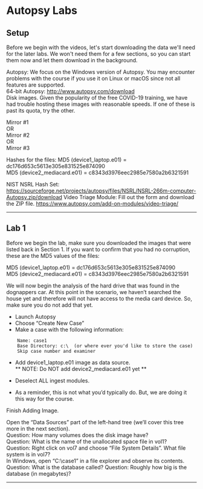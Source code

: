 # Autopsy Labs  

## Setup  

Before we begin with the videos, let's start downloading the data we'll need for the later labs.  We won't need them for a few sections, so you can start them now and let them download in the background.  

Autopsy: We focus on the Windows version of Autopsy.  You may encounter problems with the course if you use it on Linux or macOS since not all features are supported.  
64-bit Autopsy: http://www.autopsy.com/download  
Disk images.  Given the popularity of the free COVID-19 training, we have had trouble hosting these images with reasonable speeds.  If one of these is past its quota, try the other.  

Mirror #1  
OR  
Mirror #2  
OR  
Mirror #3

Hashes for the files:
MD5 (device1_laptop.e01) = dc176d653c5613e305e831525e874090  
MD5 (device2_mediacard.e01) = c8343d3976eec2985e7580a2b6321591

NIST NSRL Hash Set: https://sourceforge.net/projects/autopsy/files/NSRL/NSRL-266m-computer-Autopsy.zip/download
Video Triage Module: Fill out the form and download the ZIP file.  https://www.autopsy.com/add-on-modules/video-triage/  

---

## Lab 1  

Before we begin the lab, make sure you downloaded the images that were listed back in Section 1. If you want to confirm that you had no corruption, these are the MD5 values of the files:  

MD5 (device1_laptop.e01) = dc176d653c5613e305e831525e874090  
MD5 (device2_mediacard.e01) = c8343d3976eec2985e7580a2b6321591  

We will now begin the analysis of the hard drive that was found in the dognappers car.  At this point in the scenario, we haven’t searched the house yet and therefore will not have access to the media card device.  So, make sure you do not add that yet.  

- Launch Autopsy
- Choose “Create New Case”
- Make a case with the following information:  

```InfoCase  
    Name: case1
    Base Directory: c:\  (or where ever you'd like to store the case)
    Skip case number and examiner
```

- Add device1_laptop.e01 image as data source.  
** NOTE: Do NOT add device2_mediacard.e01 yet **

- Deselect ALL ingest modules.  

- As a reminder, this is not what you’d typically do.  But, we are doing it this way for the course.  

Finish Adding Image.

Open the “Data Sources” part of the left-hand tree (we’ll cover this tree more in the next section).  
Question: How many volumes does the disk image have?  
Question: What is the name of the unallocated space file in vol1?  
Question: Right click on vol7 and choose “File System Details”.  What file system is in vol7?  
In Windows, open “C:\case1” in a file explorer and observe its contents.  
Question: What is the database called?
Question: Roughly how big is the database (in megabytes)?  

---
